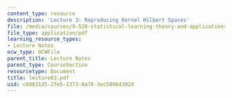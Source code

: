 ```yaml
---
content_type: resource
description: 'Lecture 3: Reproducing Kernel Hilbert Spaces'
file: /media/courses/9-520-statistical-learning-theory-and-applications-spring-2003/c60831d52fe513738a763ec58064392d_lecture03.pdf
file_type: application/pdf
learning_resource_types:
- Lecture Notes
ocw_type: OCWFile
parent_title: Lecture Notes
parent_type: CourseSection
resourcetype: Document
title: lecture03.pdf
uid: c60831d5-2fe5-1373-8a76-3ec58064392d
---
```

